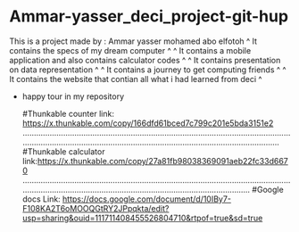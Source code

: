 # Ammar-yasser_deci_project-git-hup

  This is a project made by : Ammar yasser mohamed abo elfotoh
^ It contains the specs of my dream computer ^       ^ It contains a mobile application and also contains calculator codes ^
^ It contains presentation on data representation ^       ^ It contains a journey to get computing friends ^
                          ^ It contains the website that contian all what i had learned from deci ^
                          
  * happy tour in my repository 


     #Thunkable counter link: https://x.thunkable.com/copy/166dfd61bced7c799c201e5bda3151e2
     .........................................................................................................................................................................................................................................
     #Thunkable calculator link:https://x.thunkable.com/copy/27a81fb98038369091aeb22fc33d6670
     ............................................................................................................................................................................................................................
     #Google docs Link: https://docs.google.com/document/d/10IBy7-F108KA2T6oMOOQGtRY2JPpqkta/edit?usp=sharing&ouid=111711408455526804710&rtpof=true&sd=true
